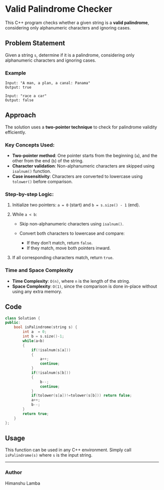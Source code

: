 # Valid Palindrome Checker

This C++ program checks whether a given string is a **valid palindrome**, considering only alphanumeric characters and ignoring cases.

## Problem Statement

Given a string `s`, determine if it is a palindrome, considering only alphanumeric characters and ignoring cases.

### Example
```text
Input: "A man, a plan, a canal: Panama"
Output: true

Input: "race a car"
Output: false
````

## Approach

The solution uses a **two-pointer technique** to check for palindrome validity efficiently.

### Key Concepts Used:

* **Two-pointer method**: One pointer starts from the beginning (`a`), and the other from the end (`b`) of the string.
* **Character validation**: Non-alphanumeric characters are skipped using `isalnum()` function.
* **Case insensitivity**: Characters are converted to lowercase using `tolower()` before comparison.

### Step-by-step Logic:

1. Initialize two pointers: `a = 0` (start) and `b = s.size() - 1` (end).
2. While `a < b`:

   * Skip non-alphanumeric characters using `isalnum()`.
   * Convert both characters to lowercase and compare:

     * If they don’t match, return `false`.
     * If they match, move both pointers inward.
3. If all corresponding characters match, return `true`.

### Time and Space Complexity

* **Time Complexity**: `O(n)`, where `n` is the length of the string.
* **Space Complexity**: `O(1)`, since the comparison is done in-place without using any extra memory.

## Code

```cpp
class Solution {
public:
    bool isPalindrome(string s) {
        int a  = 0;
        int b = s.size()-1;
        while(a<b)
        {
            if(!isalnum(s[a])) 
            {
                a++;
                continue;
            }
            if(!isalnum(s[b])) 
            {
                b--;
                continue;
            }
            if(tolower(s[a])!=tolower(s[b])) return false;
            a++;
            b--;
        }
        return true;
    }
};
```

## Usage

This function can be used in any C++ environment. Simply call `isPalindrome(s)` where `s` is the input string.

---

### Author

Himanshu Lamba

```

